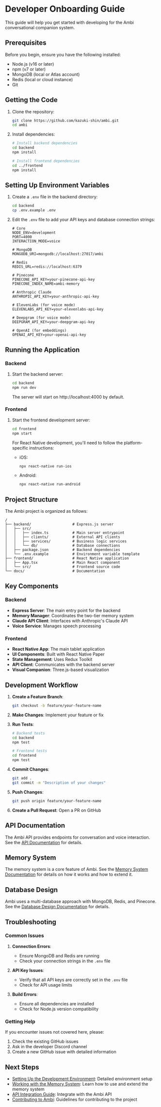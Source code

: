 # Developer Onboarding Guide

This guide will help you get started with developing for the Ambi conversational companion system.

## Prerequisites

Before you begin, ensure you have the following installed:

- Node.js (v16 or later)
- npm (v7 or later)
- MongoDB (local or Atlas account)
- Redis (local or cloud instance)
- Git

## Getting the Code

1. Clone the repository:
   ```bash
   git clone https://github.com/kazuki-shin/ambi.git
   cd ambi
   ```

2. Install dependencies:
   ```bash
   # Install backend dependencies
   cd backend
   npm install
   
   # Install frontend dependencies
   cd ../frontend
   npm install
   ```

## Setting Up Environment Variables

1. Create a `.env` file in the backend directory:
   ```bash
   cd backend
   cp .env.example .env
   ```

2. Edit the `.env` file to add your API keys and database connection strings:
   ```
   # Core
   NODE_ENV=development
   PORT=4000
   INTERACTION_MODE=voice
   
   # MongoDB
   MONGODB_URI=mongodb://localhost:27017/ambi
   
   # Redis
   REDIS_URL=redis://localhost:6379
   
   # Pinecone
   PINECONE_API_KEY=your-pinecone-api-key
   PINECONE_INDEX_NAME=ambi-memory
   
   # Anthropic Claude
   ANTHROPIC_API_KEY=your-anthropic-api-key
   
   # ElevenLabs (for voice mode)
   ELEVENLABS_API_KEY=your-elevenlabs-api-key
   
   # Deepgram (for voice mode)
   DEEPGRAM_API_KEY=your-deepgram-api-key
   
   # OpenAI (for embeddings)
   OPENAI_API_KEY=your-openai-api-key
   ```

## Running the Application

### Backend

1. Start the backend server:
   ```bash
   cd backend
   npm run dev
   ```

   The server will start on http://localhost:4000 by default.

### Frontend

1. Start the frontend development server:
   ```bash
   cd frontend
   npm start
   ```

   For React Native development, you'll need to follow the platform-specific instructions:
   
   - iOS:
     ```bash
     npx react-native run-ios
     ```
   
   - Android:
     ```bash
     npx react-native run-android
     ```

## Project Structure

The Ambi project is organized as follows:

```
/
├── backend/                   # Express.js server
│   ├── src/
│   │   ├── index.ts           # Main server entrypoint
│   │   ├── clients/           # External API clients
│   │   ├── services/          # Business logic services
│   │   └── db/                # Database connections
│   ├── package.json           # Backend dependencies
│   └── .env.example           # Environment variable template
├── frontend/                  # React Native application
│   ├── App.tsx                # Main React component
│   └── src/                   # Frontend source code
└── docs/                      # Documentation
```

## Key Components

### Backend

- **Express Server**: The main entry point for the backend
- **Memory Manager**: Coordinates the two-tier memory system
- **Claude API Client**: Interfaces with Anthropic's Claude API
- **Voice Service**: Manages speech processing

### Frontend

- **React Native App**: The main tablet application
- **UI Components**: Built with React Native Paper
- **State Management**: Uses Redux Toolkit
- **API Client**: Communicates with the backend server
- **Visual Companion**: Three.js-based visualization

## Development Workflow

1. **Create a Feature Branch**:
   ```bash
   git checkout -b feature/your-feature-name
   ```

2. **Make Changes**: Implement your feature or fix

3. **Run Tests**:
   ```bash
   # Backend tests
   cd backend
   npm test
   
   # Frontend tests
   cd frontend
   npm test
   ```

4. **Commit Changes**:
   ```bash
   git add .
   git commit -m "Description of your changes"
   ```

5. **Push Changes**:
   ```bash
   git push origin feature/your-feature-name
   ```

6. **Create a Pull Request**: Open a PR on GitHub

## API Documentation

The Ambi API provides endpoints for conversation and voice interaction. See the [API Documentation](../api/README.md) for details.

## Memory System

The memory system is a core feature of Ambi. See the [Memory System Documentation](../memory-system/README.md) for details on how it works and how to extend it.

## Database Design

Ambi uses a multi-database approach with MongoDB, Redis, and Pinecone. See the [Database Design Documentation](../database/README.md) for details.

## Troubleshooting

### Common Issues

1. **Connection Errors**:
   - Ensure MongoDB and Redis are running
   - Check your connection strings in the `.env` file

2. **API Key Issues**:
   - Verify that all API keys are correctly set in the `.env` file
   - Check for API usage limits

3. **Build Errors**:
   - Ensure all dependencies are installed
   - Check for Node.js version compatibility

### Getting Help

If you encounter issues not covered here, please:

1. Check the existing GitHub issues
2. Ask in the developer Discord channel
3. Create a new GitHub issue with detailed information

## Next Steps

- [Setting Up the Development Environment](./development-environment.md): Detailed environment setup
- [Working with the Memory System](./memory-system.md): Learn how to use and extend the memory system
- [API Integration Guide](./api-integration.md): Integrate with the Ambi API
- [Contributing to Ambi](./contributing.md): Guidelines for contributing to the project

